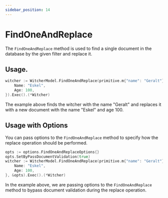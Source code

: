 ```yaml
---
sidebar_position: 14
---
```


# FindOneAndReplace

The `FindOneAndReplace` method is used to find a single document in the database by the given filter and replace it.

## Usage.

```go
witcher := WitcherModel.FindOneAndReplace(primitive.m{"name": "Geralt"}, Witcher{
    Name: "Eskel",
    Age: 100,
}).Exec().(*Witcher)
```

The example above finds the witcher with the name "Geralt" and replaces it with a new document with the name "Eskel" and age 100.


## Usage with Options

You can pass options to the `FindOneAndReplace` method to specify how the replace operation should be performed.

```go
opts := options.FindOneAndReplaceOptions{}
opts.SetByPassDocumentValidation(true)
witcher := WitcherModel.FindOneAndReplace(primitive.m{"name": "Geralt"}, Witcher{
    Name: "Eskel",
    Age: 100,
}, &opts).Exec().(*Witcher)
```

In the example above, we are passing options to the `FindOneAndReplace` method to bypass document validation during the replace operation.